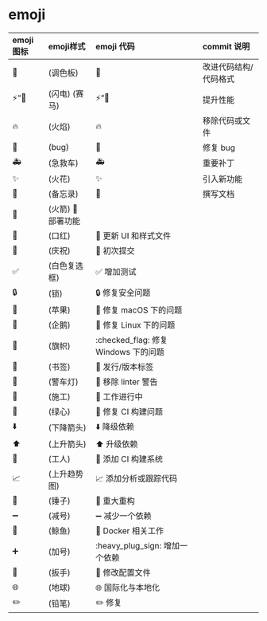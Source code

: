 # emoji

| emoji图标| emoji样式 | emoji 代码 | commit 说明 |
|:----|:----|:----|:----|
|:art: |(调色板)| :art:|	改进代码结构/代码格式|
|:zap:“:racehorse: |(闪电) (赛马)|:zap:“:racehorse:|	提升性能|
|:fire:| (火焰)	|:fire:|	移除代码或文件|
|:bug: |(bug)	|:bug:|	修复 bug|
|:ambulance: |(急救车)	|:ambulance:|	重要补丁|
|:sparkles:| (火花)	|:sparkles:	|引入新功能|
|:memo: |(备忘录)	|:memo:|	撰写文档|
|:rocket: |(火箭)	:rocket:	部署功能|
|:lipstick: |(口红)	|:lipstick:	更新 UI 和样式文件|
|:tada:| (庆祝)	|:tada:	初次提交|
|:white_check_mark:| (白色复选框)	|:white_check_mark:	增加测试|
|:lock:| (锁)|	:lock:	修复安全问题|
|:apple: |(苹果)	|:apple:	修复 macOS 下的问题|
|:penguin: |(企鹅)	|:penguin:	修复 Linux 下的问题|
|:checkered_flag: |(旗帜)	|:checked_flag:	修复 Windows 下的问题|
|:bookmark:| (书签)|	:bookmark:	发行/版本标签|
|:rotating_light: |(警车灯)|	:rotating_light:	移除 linter 警告|
|:construction: |(施工)	|:construction:	工作进行中|
|:green_heart: |(绿心)	|:green_heart:	修复 CI 构建问题|
|:arrow_down:| (下降箭头)	|:arrow_down:	降级依赖|
|:arrow_up: |(上升箭头)|	:arrow_up:	升级依赖|
|:construction_worker: |(工人)|	:construction_worker:	添加 CI 构建系统|
|:chart_with_upwards_trend:| (上升趋势图)|	:chart_with_upwards_trend:	添加分析或跟踪代码|
|:hammer:| (锤子)|	:hammer:	重大重构|
|:heavy_minus_sign: |(减号)|	:heavy_minus_sign:	减少一个依赖|
|:whale:| (鲸鱼)	|:whale:	Docker 相关工作|
|:heavy_plus_sign: |(加号)|	:heavy_plug_sign:	增加一个依赖|
|:wrench: |(扳手)|	:wrench:	修改配置文件|
|:globe_with_meridians:| (地球)|	:globe_with_meridians:	国际化与本地化|
|:pencil2:| (铅笔)	|:pencil2:	修复 |
